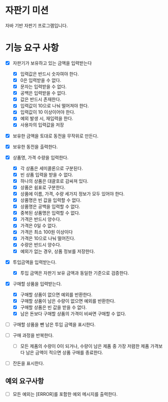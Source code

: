 # 자판기 미션

자바 기반 자판기 프로그램입니다.

# 기능 요구 사항

- [x] 자판기가 보유하고 있는 금액을 입력받는다
  - [x] 입력값은 반드시 숫자여야 한다.
  - [x] 0은 입력받을 수 없다.
  - [x] 문자는 입력받을 수 없다.
  - [x] 공백은 입력받을 수 없다.
  - [x] 값은 반드시 존재한다.
  - [x] 입력값이 10으로 나눠 떨어져야 한다.
  - [x] 입력값이 10 이상이어야 한다.
  - [x] 예외 발생 시, 재입력을 한다.
  - [x] 사용자의 입력값을 저장
- [x] 보유한 금액을 토대로 동전을 무작위로 만든다.
- [x] 보유한 동전을 출력한다.
- [x] 상품명, 가격 수량을 입력한다.
  - [x] 각 상품은 세미콜론으로 구분된다.
  - [x] 빈 상품 입력을 받을 수 없다.
  - [x] 하나의 상품은 대괄호로 감싸져 있다.
  - [x] 상품은 쉼표로 구분한다.
  - [x] 상품에 이름, 가격, 수량 세가지 정보가 모두 있어야 한다.
  - [x] 상품명은 빈 값을 입력할 수 없다.
  - [x] 상품명은 공백을 입력할 수 없다.
  - [x] 중복된 상품명은 입력할 수 없다.
  - [x] 가격은 반드시 양수다.
  - [x] 가격은 0일 수 없다.
  - [x] 가격은 최소 100원 이상이다
  - [x] 가격은 10으로 나눠 떨어진다.
  - [x] 수량은 반드시 양수다.
  - [x] 예외가 없는 경우, 상품 정보를 저장한다.
- [x] 투입금액을 입력받는다.
  - [x] 투입 금액은 자판기 보유 금액과 동일한 기준으로 검증한다.
- [x] 구매할 상품을 입력받는다.
  - [x] 구매할 상품이 없으면 예외를 반환한다.
  - [x] 구매할 상품이 남은 수량이 없으면 예외를 반환한다.
  - [x] 구매할 상품은 빈 값을 받을 수 없다.
  - [x] 남은 돈보다 구매할 상품의 가격이 비싸면 구매할 수 없다.
- [ ] 구매할 상품을 뺀 남은 투입 금액을 표시한다.
- [ ] 구매 과정을 반복한다.
  - [ ] 모든 제품의 수량이 0이 되거나, 수량이 남은 제품 중 가장 저렴한 제품 가격보다 남은 금액이 적으면 상품 구매를 종료한다.
- [ ] 잔돈을 표시한다.



## 예외 요구사항

- [ ] 모든 예외는 [ERROR]를 포함한 예외 메시지를 출력한다.